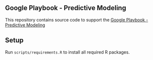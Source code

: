 Google Playbook - Predictive Modeling
-------------------------------------

This repository contains source code to support the [Google Playbook -
Predictive
Modeling](https://docs.google.com/presentation/d/1FYu-EfjkKWptt13XK7HtE825dVl_rPbVDmWTmTk5b7k/edit#slide=id.p)

Setup
-----

Run `scripts/requirements.R` to install all required R packages.
